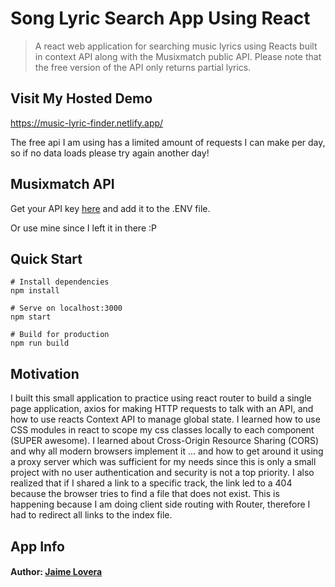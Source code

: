 # Song Lyric Search App Using React

> A react web application for searching music lyrics using Reacts built in context API along with the Musixmatch public API. Please note that the free version of the API only returns partial lyrics.

## Visit My Hosted Demo
https://music-lyric-finder.netlify.app/

 The free api I am using has a limited amount of requests I can make per day, so if no data loads please try again another day!

## Musixmatch API
Get your API key [here](https://developer.musixmatch.com) and add it to the .ENV file. 

Or use mine since I left it in there :P

## Quick Start 
```
# Install dependencies
npm install

# Serve on localhost:3000
npm start

# Build for production
npm run build
```

## Motivation
I built this small application to practice using react router to build a single page application, axios for making HTTP requests to talk with an API, and how to use reacts Context API to manage global state. I learned how to use CSS modules in react to scope my css classes locally to each component (SUPER awesome). I learned about Cross-Origin Resource Sharing (CORS) and why all modern browsers implement it ... and how to get around it using a proxy server which was sufficient for my needs since this is only a small project with no user authentication and security is not a top priority. I also realized that if I shared a link to a specific track, the link led to a 404 because the browser tries to find a file that does not exist. This is happening because I am doing client side routing with Router, therefore I had to redirect all links to the index file.

## App Info

#### Author: [Jaime Lovera](https://www.jaimelovera.com/)